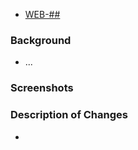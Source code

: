 - [WEB-##](https://bulibrary.atlassian.net/browse/WEB-##)

### Background
- ...

### Screenshots

### Description of Changes
- 
